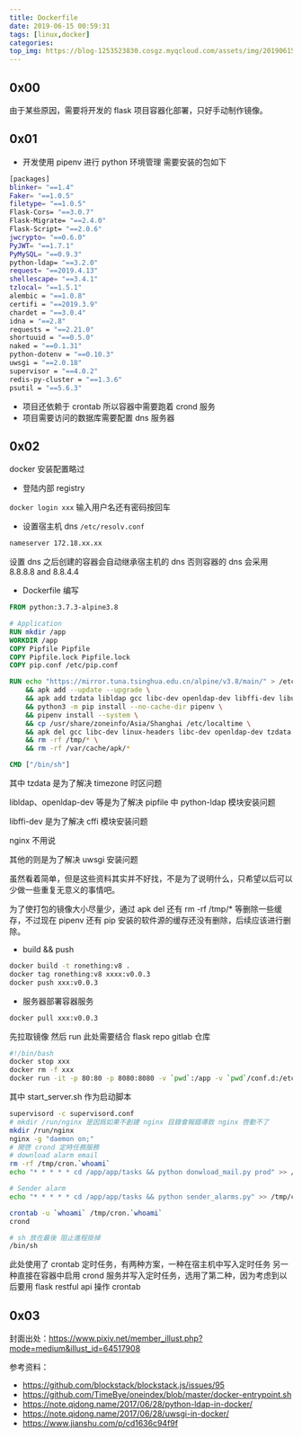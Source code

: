 ```yaml
---
title: Dockerfile
date: 2019-06-15 00:59:31
tags: [linux,docker]
categories:
top_img: https://blog-1253523830.cosgz.myqcloud.com/assets/img/20190615011058.png
---
```


## 0x00

由于某些原因，需要将开发的 flask 项目容器化部署，只好手动制作镜像。

<!--more-->

## 0x01

- 开发使用 pipenv 进行 python 环境管理 需要安装的包如下

```sh
[packages]
blinker= "==1.4"
Faker= "==1.0.5"
filetype= "==1.0.5"
Flask-Cors= "==3.0.7"
Flask-Migrate= "==2.4.0"
Flask-Script= "==2.0.6"
jwcrypto= "==0.6.0"
PyJWT= "==1.7.1"
PyMySQL= "==0.9.3"
python-ldap= "==3.2.0"
request= "==2019.4.13"
shellescape= "==3.4.1"
tzlocal= "==1.5.1"
alembic = "==1.0.8"
certifi = "==2019.3.9"
chardet = "==3.0.4"
idna = "==2.8"
requests = "==2.21.0"
shortuuid = "==0.5.0"
naked = "==0.1.31"
python-dotenv = "==0.10.3"
uwsgi = "==2.0.18"
supervisor = "==4.0.2"
redis-py-cluster = "==1.3.6"
psutil = "==5.6.3"
```

- 项目还依赖于 crontab 所以容器中需要跑着 crond 服务
- 项目需要访问的数据库需要配置 dns 服务器

## 0x02

docker 安装配置略过

- 登陆内部 registry

`docker login xxx` 输入用户名还有密码按回车

- 设置宿主机 dns `/etc/resolv.conf`

```sh
nameserver 172.18.xx.xx
```

设置 dns 之后创建的容器会自动继承宿主机的 dns 否则容器的 dns 会采用 8.8.8.8 and 8.8.4.4

- Dockerfile 编写

```dockerfile
FROM python:3.7.3-alpine3.8

# Application
RUN mkdir /app
WORKDIR /app
COPY Pipfile Pipfile
COPY Pipfile.lock Pipfile.lock
COPY pip.conf /etc/pip.conf

RUN echo "https://mirror.tuna.tsinghua.edu.cn/alpine/v3.8/main/" > /etc/apk/repositories \
	&& apk add --update --upgrade \
	&& apk add tzdata libldap gcc libc-dev openldap-dev libffi-dev libuuid pcre mailcap linux-headers pcre-dev nginx\
	&& python3 -m pip install --no-cache-dir pipenv \
	&& pipenv install --system \
	&& cp /usr/share/zoneinfo/Asia/Shanghai /etc/localtime \
	&& apk del gcc libc-dev linux-headers libc-dev openldap-dev tzdata \
	&& rm -rf /tmp/* \
	&& rm -rf /var/cache/apk/*

CMD ["/bin/sh"]
```

其中 tzdata 是为了解决 timezone 时区问题

libldap、openldap-dev 等是为了解决 pipfile 中 python-ldap 模块安装问题

libffi-dev 是为了解决 cffi 模块安装问题

nginx 不用说

其他的则是为了解决 uwsgi 安装问题

虽然看着简单，但是这些资料其实并不好找，不是为了说明什么，只希望以后可以少做一些重复无意义的事情吧。

为了使打包的镜像大小尽量少，通过 apk del 还有 rm -rf /tmp/* 等删除一些缓存，不过现在 pipenv 还有 pip 安装的软件源的缓存还没有删除，后续应该进行删除。

- build && push

```sh
docker build -t ronething:v8 .
docker tag ronething:v8 xxxx:v0.0.3
docker push xxx:v0.0.3
```

- 服务器部署容器服务

```sh
docker pull xxx:v0.0.3
```

先拉取镜像 然后 run 此处需要结合 flask repo gitlab 仓库

```sh
#!/bin/bash
docker stop xxx
docker rm -f xxx
docker run -it -p 80:80 -p 8080:8080 -v `pwd`:/app -v `pwd`/conf.d:/etc/nginx/conf.d -v /usr/share/nginx/html/xxx:/usr/share/nginx/html/xxx -v /var/log/nginx:/var/log/nginx -d --name xxx xxx:v0.0.3 /bin/sh start_server.sh
```

其中 start_server.sh 作为启动脚本

```sh
supervisord -c supervisord.conf
# mkdir /run/nginx 是因爲如果不創建 nginx 目錄會報錯導致 nginx 啓動不了
mkdir /run/nginx
nginx -g "daemon on;"
# 開啓 crond 定時任務服務
# download alarm email
rm -rf /tmp/cron.`whoami`
echo "* * * * * cd /app/app/tasks && python donwload_mail.py prod" >> /tmp/cron.`whoami`

# Sender alarm
echo "* * * * * cd /app/app/tasks && python sender_alarms.py" >> /tmp/cron.`whoami`

crontab -u `whoami` /tmp/cron.`whoami`
crond

# sh 放在最後 阻止進程掛掉
/bin/sh
```

此处使用了 crontab 定时任务，有两种方案，一种在宿主机中写入定时任务 另一种直接在容器中启用 crond 服务并写入定时任务，选用了第二种，因为考虑到以后要用 flask restful api 操作 crontab

## 0x03

封面出处：https://www.pixiv.net/member_illust.php?mode=medium&illust_id=64517908

参考资料：

- https://github.com/blockstack/blockstack.js/issues/95
- https://github.com/TimeBye/oneindex/blob/master/docker-entrypoint.sh
- https://note.qidong.name/2017/06/28/python-ldap-in-docker/
- https://note.qidong.name/2017/06/28/uwsgi-in-docker/
- https://www.jianshu.com/p/cd1636c94f9f 